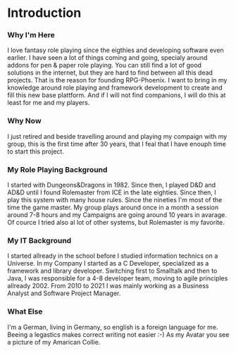 # Introduction

### Why I'm Here
I love fantasy role playing since the eigthies and developing software even earlier. I have seen a lot of things coming and going, specialy around addons for pen & paper role playing. You can still find a lot of good solutions in the internet, but they are hard to find between all this dead projects. That is the reason for founding RPG-Phoenix.
I want to bring in my knowledge around role playing and framework development to create and fill this new base plattform. And if I will not find companions, I will do this at least for me and my players.

### Why Now
I just retired and beside travelling around and playing my compaign with my group, this is the first time after 30 years, that I feal that I have enouph time to start this project.

### My Role Playing Background
I started with Dungeons&Dragons in 1982. Since then, I played D&D and AD&D until I found Rolemaster from ICE in the late eighties. Since then, I play this system with many house rules. Since the nineties I'm most of the time the game master. My group plays around once in a month a session around 7-8 hours and my Campaigns are going around 10 years in avarage. Of cource I tried also al lot of other systems, but Rolemaster is my favorite.

### My IT Background
I started allready in the school before I studied information technics on a Universe. In my Company I started as a C Developer, specialized as a framework and library developer.
Switching first to Smalltalk and then to Java, I was responsible for a 4-8 developer team, moving to agile principles allready 2002. From 2010 to 2021 I was mainly working as a Business Analyst and Software Project Manager. 

### What Else
I'm a German, living in Germany, so english is a foreign language for me. Beeing a legastics makes correct writing not easier :-)
As my Avatar you see a picture of my Amarican Collie.

<!--
**Snarfbur/Snarfbur** is a ✨ _special_ ✨ repository because its `README.md` (this file) appears on your GitHub profile.

Here are some ideas to get you started:

- 🔭 I’m currently working on ...
- 🌱 I’m currently learning ...
- 👯 I’m looking to collaborate on ...
- 🤔 I’m looking for help with ...
- 💬 Ask me about ...
- 📫 How to reach me: ...
- 😄 Pronouns: ...
- ⚡ Fun fact: ...
-->
